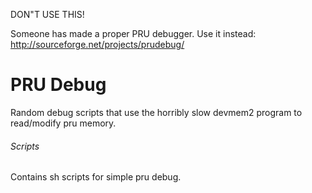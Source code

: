 DON"T USE THIS!

Someone has made a proper PRU debugger. Use it instead: http://sourceforge.net/projects/prudebug/

PRU Debug
==========

Random debug scripts that use the horribly slow devmem2 program to read/modify pru memory.

###### Scripts

Contains sh scripts for simple pru debug.

